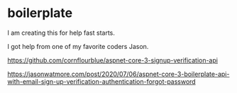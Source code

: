 # boilerplate

I am creating this for help fast starts.

I got help from one of my favorite coders Jason.

https://github.com/cornflourblue/aspnet-core-3-signup-verification-api

https://jasonwatmore.com/post/2020/07/06/aspnet-core-3-boilerplate-api-with-email-sign-up-verification-authentication-forgot-password
